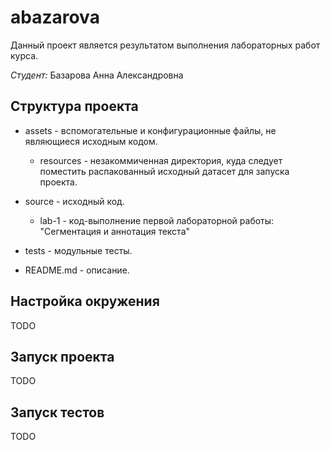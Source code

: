 # abazarova

Данный проект является результатом выполнения лабораторных работ курса.

*Студент:* Базарова Анна Александровна

## Структура проекта

* assets - вспомогательные и конфигурационные файлы, не являющиеся исходным кодом.

  * resources - незакоммиченная директория, куда следует поместить распакованный исходный датасет для запуска проекта.
 
* source - исходный код.
 
  * lab-1 - код-выполнение первой лабораторной работы: "Сегментация и аннотация текста"
 
* tests - модульные тесты.
 
* README.md - описание.

## Настройка окружения

TODO

## Запуск проекта

TODO

## Запуск тестов

TODO
